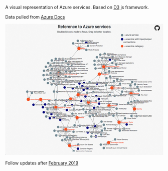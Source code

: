 A visual representation of Azure services. Based on [D3](https://github.com/d3/d3) js framework.

Data pulled from [Azure Docs](https://docs.microsoft.com/en-us/azure/)

![Readme picture](img/gif.gif)

Follow updates after [February 2019](https://azure.microsoft.com/en-in/updates/)